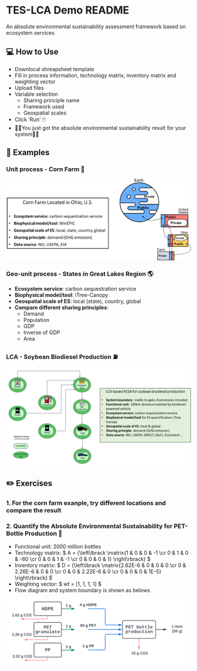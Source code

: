 # TES-LCA Demo README

An absolute environmental sustainability assessment framework based on ecosystem services 

## 💻 How to Use
* Downlocal shreapsheet template
* Fill in process information, technology matrix, inventory matrix and weighting vector
* Upload files
* Variable selection
    * Sharing principle name
    * Framework used
    * Geospatial scales 
*  Click 'Run' 🖱️ 
* 🎉🎉You just got the absolute environmental sustainability result for your system🎉🎉


## 👀 Examples
### Unit process - Corn Farm 🌽

![farm](https://github.com/YingX110/TESdemo/raw/interface/images/cornfarm.png)

### Geo-unit process - States in Great Lakes Region 🌎
* **Ecosystem service**: carbon sequestration service
* **Biophysical model/tool**: iTree-Canopy
* **Geospatial scale of ES**: local (state), country, global 
* **Compare different sharing principles**:
    * Demand
    * Population
    * GDP
    * Inverse of GDP
    * Area



### LCA - Soybean Biodiesel Production ⛽
![BD](https://github.com/YingX110/TESdemo/raw/interface/images/BD.png)


## ✏️ Exercises
### 1. For the corn farm exanple, try different locations and compare the result
### 2. Quantify the Absolute Environmental Sustainability for PET-Bottle Production 🍼
* Functional unit: 2000 million bottles
* Technology matrix: $ A = {\left\lbrack \matrix{1 & 0 & 0 & -1 \cr 0 & 1 & 0 & -60 \cr 0 & 0 & 1 & -1 \cr 0 & 0 & 0 & 1} \right\rbrack} $
* Inventory matrix: $ D = {\left\lbrack \matrix{2.62E-6 & 0 & 0 & 0 \cr 0 & 2.26E-6 & 0 & 0 \cr 0 & 0 & 2.22E-6 & 0 \cr 0 & 0 & 0 & 1E-5} \right\rbrack} $
* Weighting vector: $ wt = [1, 1, 1, 1] $
* Flow diagram and system boundary is shown as belows

![bottle](https://github.com/YingX110/TESdemo/raw/interface/images/petbottle.svg)

